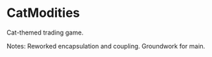 # CatModities
Cat-themed trading game.

Notes: Reworked encapsulation and coupling. Groundwork for main.
